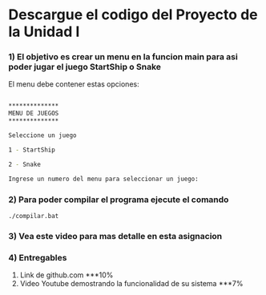 # Descargue el codigo del Proyecto de la Unidad I

### 1) El objetivo es crear un menu en la funcion main para asi poder jugar el juego StartShip o Snake

El menu debe contener estas opciones:


```sh

**************
MENU DE JUEGOS
**************

Seleccione un juego

1 - StartShip

2 - Snake

Ingrese un numero del menu para seleccionar un juego:

```


### 2) Para poder compilar el programa ejecute el comando

`./compilar.bat`

### 3) Vea este video para mas detalle en esta asignacion


### 4) Entregables

1) Link de github.com ***10%
2) Video Youtube demostrando la funcionalidad de su sistema ***7%
